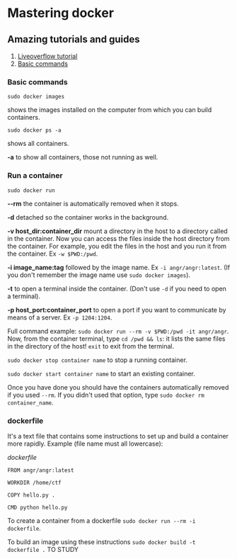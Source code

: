 # Mastering docker

## Amazing tutorials and guides
1. [Liveoverflow tutorial](https://www.youtube.com/watch?v=cPGZMt4cJ0I)
2. [Basic commands](https://djangostars.com/blog/what-is-docker-and-how-to-use-it-with-python/)

### Basic commands
`sudo docker images`

shows the images installed on the computer from which you can build containers.

`sudo docker ps -a`

shows all containers.

**-a** to show all containers, those not running as well.

### Run a container
`sudo docker run`

**--rm** the container is automatically removed when it stops.

**-d** detached so the container works in the background.

**-v host_dir:container_dir** mount a directory in the host to a directory called in the container. Now you can access the files inside the host directory from the container. For example, you edit the files in the host and you run it from the container. Ex `-w $PWD:/pwd`.

**-i image_name:tag**  followed by the image name. Ex `-i angr/angr:latest`. (If you don't remember the image name use `sudo docker images`).

**-t** to open a terminal inside the container. (Don't use `-d` if you need to open a terminal).

**-p host_port:container_port** to open a port if you want to communicate by means of a server. Ex `-p 1204:1204`.

Full command example: `sudo docker run --rm -v $PWD:/pwd -it angr/angr`.  Now, from the container terminal, type  `cd /pwd && ls`: it lists the same files in the directory of the host! `exit` to exit from the terminal.

`sudo docker stop container name` to stop a running container.

`sudo docker start container name` to start an existing container.

Once you have done you should have the containers automatically removed if you used `--rm`.  If you didn't used that option, type `sudo docker rm container_name`.

### dockerfile

It's a text file that contains some instructions to set up and build a container more rapidly. Example (file name must all lowercase):

_dockerfile_
```
FROM angr/angr:latest

WORKDIR /home/ctf

COPY hello.py .

CMD python hello.py
```

To create a container from a dockerfile `sudo docker run --rm -i dockerfile`.

To build an image using these instructions `sudo docker build -t dockerfile .` TO STUDY
